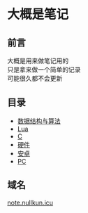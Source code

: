 # 大概是笔记

## 前言

大概是用来做笔记用的  
只是拿来做一个简单的记录  
可能很久都不会更新

## 目录

* [数据结构与算法](data-structure/)
* [Lua](lua/)
* [C](c/)
* [硬件](hardware/)
* [安卓](android/)
* [PC](pc/)

## 域名

[note.nullkun.icu](https://note.nullkun.icu)

